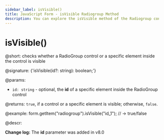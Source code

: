 ```yaml
---
sidebar_label: isVisible()
title: JavaScript Form - isVisible Radiogroup Method 
description: You can explore the isVisible method of the Radiogroup control of Form in the documentation of the DHTMLX JavaScript UI library. Browse developer guides and API reference, try out code examples and live demos, and download a free 30-day evaluation version of DHTMLX Suite.
---
```


# isVisible()

@short: checks whether a RadioGroup control or a specific element inside the control is visible

@signature: {'isVisible(id?: string): boolean;'}

@params:
- `id: string` - optional, the **id** of a specific element inside the RadioGroup control

@returns:
`true`, if a control or a specific element is visible; otherwise, `false`.

@example:
form.getItem("radiogroup").isVisible("id_1"); 
// -> true/false

@descr:

**Change log:** The **id** parameter was added in v8.0
